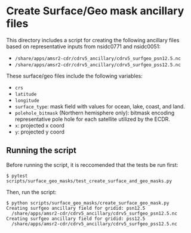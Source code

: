 # Create Surface/Geo mask ancillary files

This directory includes a script for creating the following ancillary files
based on representative inputs from nsidc0771 and nsidc0051:

* `/share/apps/amsr2-cdr/cdrv5_ancillary/cdrv5_surfgeo_psn12.5.nc`
* `/share/apps/amsr2-cdr/cdrv5_ancillary/cdrv5_surfgeo_pss12.5.nc`

These surface/geo files include the following variables:

* `crs`
* `latitude`
* `longitude`
* `surface_type`: mask field with values for ocean, lake, coast, and land.
* `polehole_bitmask` (Northern hemisphere only): bitmask encoding representative pole hole for each satellite utilized by the ECDR.
* `x`: projected x coord
* `y`: projected y coord


## Running the script

Before running the script, it is reccomended that the tests be run first:

```
$ pytest scripts/surface_geo_masks/test_create_surface_and_geo_masks.py
```

Then, run the script:

```
$ python scripts/surface_geo_masks/create_surface_geo_mask.py
Creating surfgeo ancillary field for gridid: psn12.5
  /share/apps/amsr2-cdr/cdrv5_ancillary/cdrv5_surfgeo_psn12.5.nc
Creating surfgeo ancillary field for gridid: pss12.5
  /share/apps/amsr2-cdr/cdrv5_ancillary/cdrv5_surfgeo_pss12.5.nc
```
